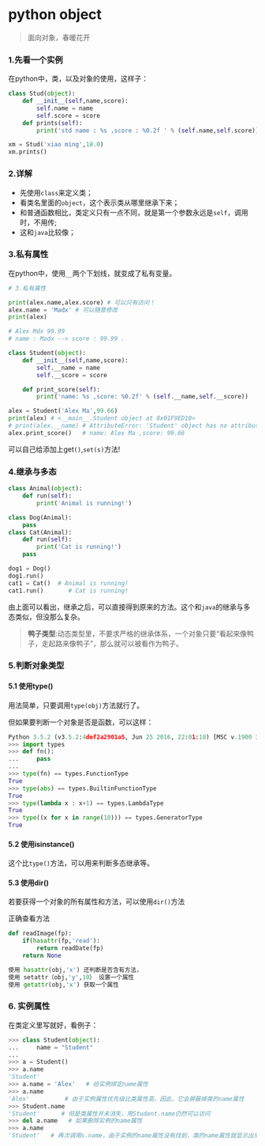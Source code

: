 # python object

> 面向对象，春暖花开

### 1.先看一个实例

在python中，类，以及对象的使用，这样子：

```python
class Stud(object):
	def __init__(self,name,score):
		self.name = name
		self.score = score
	def prints(self):
		print('std name : %s ,score : %0.2f ' % (self.name,self.score))

xm = Stud('xiao ming',18.0)
xm.prints()
```

### 2.详解

+ 先使用`class`来定义类；
+ 看类名里面的`object`，这个表示类从哪里继承下来；
+ 和普通函数相比，类定义只有一点不同，就是第一个参数永远是`self`，调用时，不用传;
+ 这和`java`比较像；

### 3.私有属性

在python中，使用`__`两个下划线，就变成了私有变量。

```python
# 3.私有属性

print(alex.name,alex.score) # 可以只有访问！
alex.name = 'Madx' # 可以随意修改
print(alex)

# Alex Mdx 99.99
# name : Madx --> score : 99.99 .

class Student(object):
	def __init__(self,name,score):
		self.__name = name
		self.__score = score

	def print_score(self):
		print('name: %s ,score: %0.2f' % (self.__name,self.__score))

alex = Student('Alex Ma',99.66)
print(alex) # <__main__.Student object at 0x01F9ED10>
# print(alex.__name) # AttributeError: 'Student' object has no attribute '__name'
alex.print_score()   # name: Alex Ma ,score: 99.66

```

可以自己给添加上get`()`,`set(s)`方法!

### 4.继承与多态

```python
class Animal(object):
	def run(self):
		print('Animal is running!')

class Dog(Animal):
	pass
class Cat(Animal):
	def run(self):
		print('Cat is running!')
	pass

dog1 = Dog()
dog1.run()
cat1 = Cat()  # Animal is running!
cat1.run()       # Cat is running!
```

由上面可以看出，继承之后，可以直接得到原来的方法。这个和`java`的继承与多态类似，但没那么复杂。

> **鸭子类型**:动态类型里，不要求严格的继承体系，一个对象只要“看起来像鸭子，走起路来像鸭子”，那么就可以被看作为鸭子。

### 5.判断对象类型

#### 5.1 使用type()

用法简单，只要调用`type(obj)`方法就行了。

但如果要判断一个对象是否是函数，可以这样：

```python
Python 3.5.2 (v3.5.2:4def2a2901a5, Jun 25 2016, 22:01:18) [MSC v.1900 32 bit (Intel)] on win32
>>> import types
>>> def fn():
... 	pass
...
>>> type(fn) == types.FunctionType
True
>>> type(abs) == types.BuiltinFunctionType
True
>>> type(lambda x : x+1) == types.LambdaType
True
>>> type((x for x in range(10))) == types.GeneratorType
True
```

#### 5.2 使用isinstance()

这个比`type()`方法，可以用来判断多态继承等。

#### 5.3 使用dir()

若要获得一个对象的所有属性和方法，可以使用`dir()`方法

正确查看方法

```python
def readImage(fp):
	if(hasattr(fp,'read'):
		return readDate(fp)
	return None

使用 hasattr(obj,'x') 还判断是否含有方法，
使用 setattr（obj,'y',10） 设置一个属性
使用 getattr(obj,'x') 获取一个属性
```

### 6. 实例属性

在类定义里写就好，看例子：

```python
>>> class Student(object):
... 	name = "Student"
...
>>> a = Student()
>>> a.name
'Student'
>>> a.name = 'Alex'   # 给实例绑定name属性
>>> a.name
'Alex'          # 由于实例属性优先级比类属性高，因此，它会屏蔽掉类的name属性
>>> Student.name
'Student'      # 但是类属性并未消失，用Student.name仍然可以访问
>>> del a.name   # 如果删除实例的name属性
>>> a.name
'Student'   # 再次调用s.name，由于实例的name属性没有找到，类的name属性就显示出来了

```